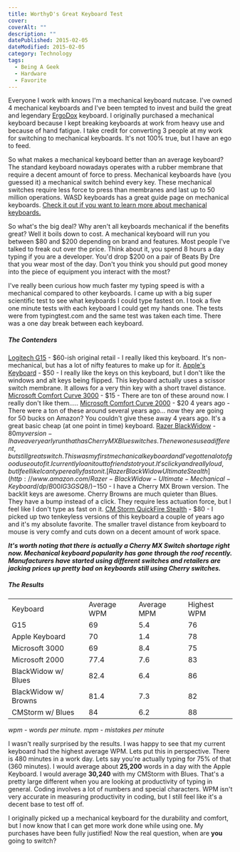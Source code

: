 ```yaml
---
title: WorthyD's Great Keyboard Test
cover:
coverAlt: ""
description: ""
datePublished: 2015-02-05
dateModified: 2015-02-05
category: Technology
tags:
  - Being A Geek
  - Hardware
  - Favorite
---
```


Everyone I work with knows I'm a mechanical keyboard nutcase. I've owned 4 mechanical keyboards and I've been tempted to invest and build the great and legendary [ErgoDox](http://ergodox.org/) keyboard. I originally purchased a mechanical keyboard because I kept breaking keyboards at work from heavy use and because of hand fatigue. I take credit for converting 3 people at my work for switching to mechanical keyboards. It's not 100% true, but I have an ego to feed.

So what makes a mechanical keyboard better than an average keyboard? The standard keyboard nowadays operates with a rubber membrane that require a decent amount of force to press. Mechanical keyboards have (you guessed it) a mechanical switch behind every key. These mechanical switches require less force to press than membranes and last up to 50 million operations. WASD keyboards has a great guide page on mechanical keyboards. [Check it out if you want to learn more about mechanical keyboards.](http://www.wasdkeyboards.com/mechanical-keyboard-guide)

So what's the big deal? Why aren't all keyboards mechanical if the benefits great? Well it boils down to cost. A mechanical keyboard will run you between $80 and $200 depending on brand and features. Most people I've talked to freak out over the price. Think about it, you spend 8 hours a day typing if you are a developer. You'd drop \$200 on a pair of Beats By Dre that you wear most of the day. Don't you think you should put good money into the piece of equipment you interact with the most?

I've really been curious how much faster my typing speed is with a mechanical compared to other keyboards. I came up with a big super scientific test to see what keyboards I could type fastest on. I took a five one minute tests with each keyboard I could get my hands one. The tests were from typingtest.com and the same test was taken each time. There was a one day break between each keyboard.

##### The Contenders

[Logitech G15](http://www.amazon.com/Logitech-G15-Gaming-Keyboard-Black/dp/B000UHE8YM) - $60-ish original retail - I really liked this keyboard. It's non-mechanical, but has a lot of nifty features to make up for it.
[Apple's Keyboard](http://store.apple.com/us/product/MB110LL/B/apple-keyboard-with-numeric-keypad-english-usa) - $50 - I really like the keys on this keyboard, but I don't like the windows and alt keys being flipped. This keyboard actually uses a scissor switch membrane. It allows for a very thin key with a short travel distance.
[Microsoft Comfort Curve 3000](http://www.amazon.com/Microsoft-Comfort-Curve-Keyboard-3000/dp/B004V94F5C) - $15 - There are ton of these around now.  I really don't like them.....
[Microsoft Comfort Curve 2000](http://www.amazon.com/Microsoft-Comfort-Curve-Keyboard-2000/dp/B0009ZBRS0) - $20 4 years ago - There were a ton of these around several years ago... now they are going for 50 bucks on Amazon? You couldn't give these away 4 years ago. It's a great basic cheap (at one point in time) keyboard.
[Razer BlackWidow](http://www.amazon.com/Razer-BlackWidow-Expert-Mechanical-Keyboard/dp/B00IG3GP84/) - $80 my version - I have a very early run that has Cherry MX Blue switches.  The new ones use a different, but still great switch.  This was my first mechanical keyboard and I've gotten a lot of good use out of it. I currently loan it out to friends to try out.  It's clicky and really loud, but I feel like I can type really fast on it.
[Razer BlackWidow Ultimate Stealth](http://www.amazon.com/Razer-BlackWidow-Ultimate-Mechanical-Keyboard/dp/B00IG3GSQ8/) -$150 - I have a Cherry MX Brown version. The backlit keys are awesome. Cherry Browns are much quieter than Blues. They have a bump instead of a click. They require less actuation force, but I feel like I don't type as fast on it.
[CM Storm QuickFire Stealth](http://www.amazon.com/CM-Storm-QuickFire-Stealth-Mechanical/dp/B00CKJ2EZI/) - \$80 - I picked up two tenkeyless versions of this keyboard a couple of years ago and it's my absolute favorite. The smaller travel distance from keyboard to mouse is very comfy and cuts down on a decent amount of work space.

**_It's worth noting that there is actually a Cherry MX Switch shortage right now. Mechanical keyboard popularity has gone through the roof recently. Manufacturers have started using different switches and retailers are jacking prices up pretty bad on keyboards still using Cherry switches._**

##### The Results

<table>
  <tr>
    <td>Keyboard</td>
    <td>Average WPM</td>
    <td>Average MPM</td>
    <td>Highest WPM</td>
  </tr>
  <tr>
    <td>G15</td>
    <td>69</td>
    <td>5.4</td>
    <td>76</td>
  </tr>
  <tr>
    <td>Apple Keyboard</td>
    <td>70</td>
    <td>1.4</td>
    <td>78</td>
  </tr>
  <tr>
    <td>Microsoft 3000</td>
    <td>69</td>
    <td>8.4</td>
    <td>75</td>
  </tr>
  <tr>
    <td>Microsoft 2000</td>
    <td>77.4</td>
    <td>7.6</td>
    <td>83</td>
  </tr>
  <tr>
    <td>BlackWidow w/ Blues</td>
    <td>82.4</td>
    <td>6.4</td>
    <td>86</td>
  </tr>
  <tr>
    <td>BlackWidow w/ Browns</td>
    <td>81.4</td>
    <td>7.3</td>
    <td>82</td>
  </tr>
  <tr>
    <td>CMStorm w/ Blues</td>
    <td>84</td>
    <td>6.2</td>
    <td>88</td>
  </tr>
</table>

_wpm - words per minute. mpm - mistakes per minute_

I wasn't really surprised by the results. I was happy to see that my current keyboard had the highest average WPM. Lets put this in perspective. There is 480 minutes in a work day. Lets say you're actually typing for 75% of that (360 minutes). I would average about **25,200** words in a day with the Apple Keyboard. I would average **30,240** with my CMStorm with Blues. That's a pretty large different when you are looking at productivity of typing in general. Coding involves a lot of numbers and special characters. WPM isn't very accurate in measuring productivity in coding, but I still feel like it's a decent base to test off of.

I originally picked up a mechanical keyboard for the durability and comfort, but I now know that I can get more work done while using one. My purchases have been fully justified! Now the real question, when are **you** going to switch?
